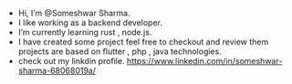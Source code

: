 - Hi, I’m @Someshwar Sharma.
- I like working as a backend developer.
- I’m currently learning rust , node.js.
- I have created some project feel free to checkout and review them projects are based on flutter , php , java technologies. 
- check out my linkdin profile.
https://www.linkedin.com/in/someshwar-sharma-68068019a/

<!---
SomeshwarSharma/SomeshwarSharma is a ✨ special ✨ repository because its `README.md` (this file) appears on your GitHub profile.
You can click the Preview link to take a look at your changes.
--->
